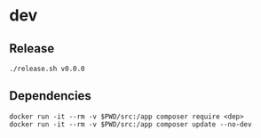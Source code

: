 # dev

## Release

```
./release.sh v0.0.0
```

## Dependencies

```
docker run -it --rm -v $PWD/src:/app composer require <dep>
docker run -it --rm -v $PWD/src:/app composer update --no-dev
```
